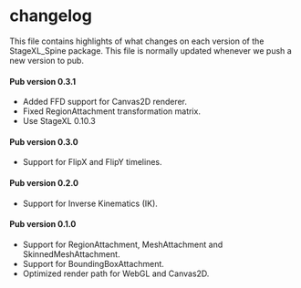 # changelog

This file contains highlights of what changes on each version of the StageXL_Spine
package. This file is normally updated whenever we push a new version to pub.

#### Pub version 0.3.1
  * Added FFD support for Canvas2D renderer.
  * Fixed RegionAttachment transformation matrix.
  * Use StageXL 0.10.3

#### Pub version 0.3.0
  * Support for FlipX and FlipY timelines.

#### Pub version 0.2.0
  * Support for Inverse Kinematics (IK).

#### Pub version 0.1.0
  * Support for RegionAttachment, MeshAttachment and SkinnedMeshAttachment.
  * Support for BoundingBoxAttachment.
  * Optimized render path for WebGL and Canvas2D.
